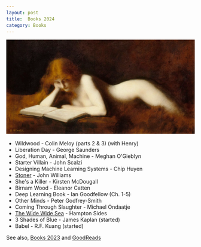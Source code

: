 ```yaml
---
layout: post
title:  Books 2024
category: Books
---
```


![La Liseuse by Jean-Jacques Henner](/images/henner-liseuse-RF1839-lewandowski.webp)

- Wildwood - Colin Meloy (parts 2 & 3) (with Henry)
- Liberation Day - George Saunders
- God, Human, Animal, Machine - Meghan O'Gieblyn
- Starter Villain - John Scalzi
- Designing Machine Learning Systems - Chip Huyen
- [Stoner](/2024-05-01-stoner.md) - John Williams
- She's a Killer - Kirsten McDougall
- Birnam Wood - Eleanor Catten
- Deep Learning Book - Ian Goodfellow (Ch. 1-5)
- Other Minds - Peter Godfrey-Smith
- Coming Through Slaughter - Michael Ondaatje
- [The Wide Wide Sea](/2025-01-02) - Hampton Sides
- 3 Shades of Blue - James Kaplan (started)
- Babel - R.F. Kuang (started)

See also, [Books 2023](/2024-01-01/books-2023) and [GoodReads](https://www.goodreads.com/user/show/22238686-christopher-bare)
